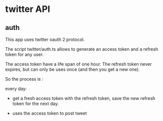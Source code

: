 # twitter API

## auth

This app uses twitter oauth 2 protocol.

The script twitter/auth.ts allows to generate an access token and a refresh token for any user.

The access token have a life span of one hour. The refresh token never expires, but can only be uses once (and then you get a new one).

So the process is :

every day:

- get a fresh access token with the refresh token, save the new refresh token for the next day.

- uses the access token to post tweet

